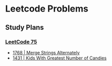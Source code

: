 # Leetcode Problems

## Study Plans

### [LeetCode 75](/leetcode/leet-code-75)
- [1768 | Merge Strings Alternately](/leetcode/leet-code-75/1071.cpp)
- [1431 | Kids With Greatest Number of Candies](/leetcode/leet-code-75/1431.cpp)



